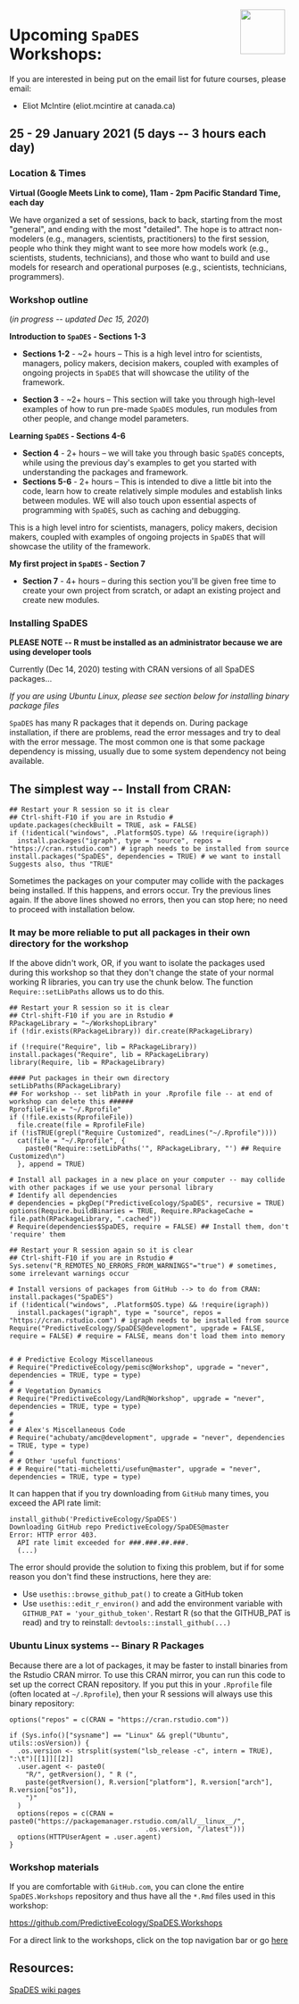 <img align="right" width="80" vspace="10" hspace="10" src="https://github.com/PredictiveEcology/SpaDES/raw/development/stickers/hexsticker.png">

# Upcoming `SpaDES` Workshops:

If you are interested in being put on the email list for future courses, please email:

- Eliot McIntire (eliot.mcintire at canada.ca)

## 25 - 29 January 2021 (5 days -- 3 hours each day)

### Location & Times

**Virtual (Google Meets Link to come), 11am - 2pm Pacific Standard Time, each day**

We have organized a set of sessions, back to back, starting from the most "general", and ending with the most "detailed".
The hope is to attract non-modelers (e.g., managers, scientists, practitioners) to the first session, people who think they might want to see more how models work (e.g., scientists, students, technicians), and those who want to build and use models for research and operational purposes (e.g., scientists, technicians, programmers).

### Workshop outline 
(_in progress -- updated Dec 15, 2020_)

**Introduction to `SpaDES` - Sections 1-3** 
* **Sections 1-2** - ~2+ hours – This is a high level intro for scientists, managers, policy makers, decision makers, coupled with examples of ongoing projects in `SpaDES` that will showcase the utility of the framework.

* **Section 3** - ~2+ hours – This section will take you through high-level examples of how to run pre-made `SpaDES` modules, run modules from other people, and change model parameters.

**Learning `SpaDES` - Sections 4-6** 
* **Section 4** - 2+ hours – we will take you through basic `SpaDES` concepts, while using the previous day's examples to get you started with understanding the packages and framework.
* **Sections 5-6** - 2+ hours – This is intended to dive a little bit into the code, learn how to create relatively simple modules and establish links between modules. WE will also touch upon essential aspects of programming with `SpaDES`, such as caching and debugging.

This is a high level intro for scientists, managers, policy makers, decision makers, coupled with examples of ongoing projects in `SpaDES` that will showcase the utility of the framework.

**My first project in `SpaDES` - Section 7** 
* **Section 7** - 4+ hours – during this section you'll be given free time to create your own project from scratch, or adapt an existing project and create new modules. 

### Installing SpaDES

**PLEASE NOTE -- R must be installed as an administrator because we are using developer tools**

Currently (Dec 14, 2020) testing with CRAN versions of all SpaDES packages...

*If you are using Ubuntu Linux, please see section below for installing binary package files*

`SpaDES` has many R packages that it depends on. 
During package installation, if there are problems, read the error messages and try to deal with the error message.
The most common one is that some package dependency is missing, usually due to some system dependency not being available. 

## The simplest way -- Install from CRAN:
```
## Restart your R session so it is clear
## Ctrl-shift-F10 if you are in Rstudio #
update.packages(checkBuilt = TRUE, ask = FALSE)
if (!identical("windows", .Platform$OS.type) && !require(igraph)) 
  install.packages("igraph", type = "source", repos = "https://cran.rstudio.com") # igraph needs to be installed from source
install.packages("SpaDES", dependencies = TRUE) # we want to install Suggests also, thus "TRUE"
```

Sometimes the packages on your computer may collide with the packages being installed. 
If this happens, and errors occur. Try the previous lines again. 
If the above lines showed no errors, then you can stop here; no need to proceed with installation below.

### It may be more reliable to put all packages in their own directory for the workshop

If the above didn't work, OR, if you want to isolate the packages used during this workshop so that they don't change the state of your normal working R libraries, you can try use the chunk below.
The function `Require::setLibPaths` allows us to do this.

```
## Restart your R session so it is clear
## Ctrl-shift-F10 if you are in Rstudio #
RPackageLibrary = "~/WorkshopLibrary"
if (!dir.exists(RPackageLibrary)) dir.create(RPackageLibrary)

if (!require("Require", lib = RPackageLibrary)) install.packages("Require", lib = RPackageLibrary)
library(Require, lib = RPackageLibrary)

#### Put packages in their own directory
setLibPaths(RPackageLibrary)
## For workshop -- set libPath in your .Rprofile file -- at end of workshop can delete this ######
RprofileFile = "~/.Rprofile"
if (!file.exists(RprofileFile))
  file.create(file = RprofileFile)
if (!isTRUE(grepl("Require Customized", readLines("~/.Rprofile"))))
  cat(file = "~/.Rprofile", {
    paste0("Require::setLibPaths('", RPackageLibrary, "') ## Require Customized\n")
  }, append = TRUE)

# Install all packages in a new place on your computer -- may collide with other packages if we use your personal library
# Identify all dependencies
# dependencies = pkgDep("PredictiveEcology/SpaDES", recursive = TRUE)
options(Require.buildBinaries = TRUE, Require.RPackageCache = file.path(RPackageLibrary, ".cached"))
# Require(dependencies$SpaDES, require = FALSE) ## Install them, don't 'require' them

## Restart your R session again so it is clear
## Ctrl-shift-F10 if you are in Rstudio #
Sys.setenv("R_REMOTES_NO_ERRORS_FROM_WARNINGS"="true") # sometimes, some irrelevant warnings occur

# Install versions of packages from GitHub --> to do from CRAN: install.packages("SpaDES")
if (!identical("windows", .Platform$OS.type) && !require(igraph)) 
  install.packages("igraph", type = "source", repos = "https://cran.rstudio.com") # igraph needs to be installed from source
Require("PredictiveEcology/SpaDES@development", upgrade = FALSE, require = FALSE) # require = FALSE, means don't load them into memory

                           
# # Predictive Ecology Miscellaneous
# Require("PredictiveEcology/pemisc@Workshop", upgrade = "never", dependencies = TRUE, type = type)
# 
# # Vegetation Dynamics
# Require("PredictiveEcology/LandR@Workshop", upgrade = "never", dependencies = TRUE, type = type)
# 
# 
# # Alex's Miscellaneous Code
# Require("achubaty/amc@development", upgrade = "never", dependencies = TRUE, type = type)
# 
# # Other 'useful functions'               
# # Require("tati-micheletti/usefun@master", upgrade = "never", dependencies = TRUE, type = type)
```

It can happen that if you try downloading from `GitHub` many times, you exceed the API rate limit:
```
install_github('PredictiveEcology/SpaDES')
Downloading GitHub repo PredictiveEcology/SpaDES@master
Error: HTTP error 403.
  API rate limit exceeded for ###.###.##.###. 
  (...)
```
The error should provide the solution to fixing this problem, but if for some reason you don't find these instructions, here they are:
- Use `usethis::browse_github_pat()` to create a GitHub token
- Use `usethis::edit_r_environ()` and add the environment variable with `GITHUB_PAT = 'your_github_token'`.
Restart R (so that the GITHUB_PAT is read) and try to reinstall: `devtools::install_github(...)`

### Ubuntu Linux systems -- Binary R Packages

Because there are a lot of packages, it may be faster to install binaries from the Rstudio CRAN mirror.
To use this CRAN mirror, you can run this code to set up the correct CRAN repository. 
If you put this in your `.Rprofile` file (often located at `~/.Rprofile`), then your R sessions will always use this binary repository:

```
options("repos" = c(CRAN = "https://cran.rstudio.com"))

if (Sys.info()["sysname"] == "Linux" && grepl("Ubuntu", utils::osVersion)) {
  .os.version <- strsplit(system("lsb_release -c", intern = TRUE), ":\t")[[1]][[2]]
  .user.agent <- paste0(
    "R/", getRversion(), " R (",
    paste(getRversion(), R.version["platform"], R.version["arch"], R.version["os"]),
    ")"
  )
  options(repos = c(CRAN = paste0("https://packagemanager.rstudio.com/all/__linux__/",
                                  .os.version, "/latest")))
  options(HTTPUserAgent = .user.agent)
}
```


### Workshop materials

If you are comfortable with `GitHub.com`, you can clone the entire `SpaDES.Workshops` repository and thus have all the `*.Rmd` files used in this workshop:

<https://github.com/PredictiveEcology/SpaDES.Workshops>

For a direct link to the workshops, click on the top navigation bar or go [here](http://spades-workshops.predictiveecology.org/)

## Resources:

[SpaDES wiki pages](https://github.com/PredictiveEcology/SpaDES/wiki)
